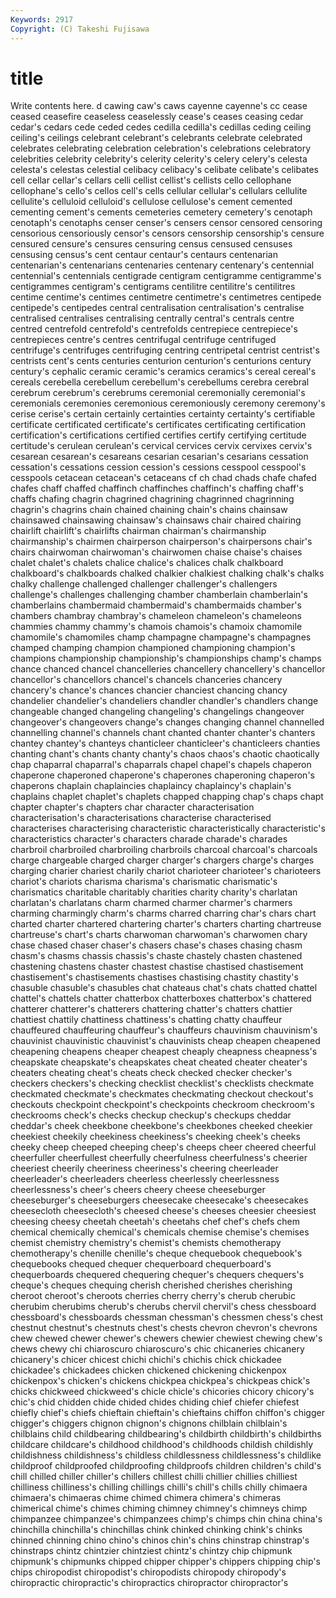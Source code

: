 ```yaml
---
Keywords: 2917 
Copyright: (C) Takeshi Fujisawa
---
```


# title

Write contents here.
d cawing caw's caws cayenne cayenne's cc
cease ceased ceasefire ceaseless ceaselessly cease's ceases ceasing cedar cedar's
cedars cede ceded cedes cedilla cedilla's cedillas ceding ceiling ceiling's
ceilings celebrant celebrant's celebrants celebrate celebrated celebrates celebrating celebration celebration's
celebrations celebratory celebrities celebrity celebrity's celerity celerity's celery celery's celesta
celesta's celestas celestial celibacy celibacy's celibate celibate's celibates cell cellar
cellar's cellars celli cellist cellist's cellists cello cellophane cellophane's cello's
cellos cell's cells cellular cellular's cellulars cellulite cellulite's celluloid celluloid's
cellulose cellulose's cement cemented cementing cement's cements cemeteries cemetery cemetery's
cenotaph cenotaph's cenotaphs censer censer's censers censor censored censoring censorious
censoriously censor's censors censorship censorship's censure censured censure's censures censuring
census censused censuses censusing census's cent centaur centaur's centaurs centenarian
centenarian's centenarians centenaries centenary centenary's centennial centennial's centennials centigrade centigram
centigramme centigramme's centigrammes centigram's centigrams centilitre centilitre's centilitres centime centime's
centimes centimetre centimetre's centimetres centipede centipede's centipedes central centralisation centralisation's
centralise centralised centralises centralising centrally central's centrals centre centred centrefold
centrefold's centrefolds centrepiece centrepiece's centrepieces centre's centres centrifugal centrifuge centrifuged
centrifuge's centrifuges centrifuging centring centripetal centrist centrist's centrists cent's cents
centuries centurion centurion's centurions century century's cephalic ceramic ceramic's ceramics
ceramics's cereal cereal's cereals cerebella cerebellum cerebellum's cerebellums cerebra cerebral
cerebrum cerebrum's cerebrums ceremonial ceremonially ceremonial's ceremonials ceremonies ceremonious ceremoniously
ceremony ceremony's cerise cerise's certain certainly certainties certainty certainty's certifiable
certificate certificated certificate's certificates certificating certification certification's certifications certified certifies
certify certifying certitude certitude's cerulean cerulean's cervical cervices cervix cervixes
cervix's cesarean cesarean's cesareans cesarian cesarian's cesarians cessation cessation's cessations
cession cession's cessions cesspool cesspool's cesspools cetacean cetacean's cetaceans cf
ch chad chads chafe chafed chafes chaff chaffed chaffinch chaffinches
chaffinch's chaffing chaff's chaffs chafing chagrin chagrined chagrining chagrinned chagrinning
chagrin's chagrins chain chained chaining chain's chains chainsaw chainsawed chainsawing
chainsaw's chainsaws chair chaired chairing chairlift chairlift's chairlifts chairman chairman's
chairmanship chairmanship's chairmen chairperson chairperson's chairpersons chair's chairs chairwoman chairwoman's
chairwomen chaise chaise's chaises chalet chalet's chalets chalice chalice's chalices
chalk chalkboard chalkboard's chalkboards chalked chalkier chalkiest chalking chalk's chalks
chalky challenge challenged challenger challenger's challengers challenge's challenges challenging chamber
chamberlain chamberlain's chamberlains chambermaid chambermaid's chambermaids chamber's chambers chambray chambray's
chameleon chameleon's chameleons chammies chammy chammy's chamois chamois's chamoix chamomile
chamomile's chamomiles champ champagne champagne's champagnes champed champing champion championed
championing champion's champions championship championship's championships champ's champs chance chanced
chancel chancelleries chancellery chancellery's chancellor chancellor's chancellors chancel's chancels chanceries
chancery chancery's chance's chances chancier chanciest chancing chancy chandelier chandelier's
chandeliers chandler chandler's chandlers change changeable changed changeling changeling's changelings
changeover changeover's changeovers change's changes changing channel channelled channelling channel's
channels chant chanted chanter chanter's chanters chantey chantey's chanteys chanticleer
chanticleer's chanticleers chanties chanting chant's chants chanty chanty's chaos chaos's
chaotic chaotically chap chaparral chaparral's chaparrals chapel chapel's chapels chaperon
chaperone chaperoned chaperone's chaperones chaperoning chaperon's chaperons chaplain chaplaincies chaplaincy
chaplaincy's chaplain's chaplains chaplet chaplet's chaplets chapped chapping chap's chaps
chapt chapter chapter's chapters char character characterisation characterisation's characterisations characterise
characterised characterises characterising characteristic characteristically characteristic's characteristics character's characters charade
charade's charades charbroil charbroiled charbroiling charbroils charcoal charcoal's charcoals charge
chargeable charged charger charger's chargers charge's charges charging charier chariest
charily chariot charioteer charioteer's charioteers chariot's chariots charisma charisma's charismatic
charismatic's charismatics charitable charitably charities charity charity's charlatan charlatan's charlatans
charm charmed charmer charmer's charmers charming charmingly charm's charms charred
charring char's chars chart charted charter chartered chartering charter's charters
charting chartreuse chartreuse's chart's charts charwoman charwoman's charwomen chary chase
chased chaser chaser's chasers chase's chases chasing chasm chasm's chasms
chassis chassis's chaste chastely chasten chastened chastening chastens chaster chastest
chastise chastised chastisement chastisement's chastisements chastises chastising chastity chastity's chasuble
chasuble's chasubles chat chateaus chat's chats chatted chattel chattel's chattels
chatter chatterbox chatterboxes chatterbox's chattered chatterer chatterer's chatterers chattering chatter's
chatters chattier chattiest chattily chattiness chattiness's chatting chatty chauffeur chauffeured
chauffeuring chauffeur's chauffeurs chauvinism chauvinism's chauvinist chauvinistic chauvinist's chauvinists cheap
cheapen cheapened cheapening cheapens cheaper cheapest cheaply cheapness cheapness's cheapskate
cheapskate's cheapskates cheat cheated cheater cheater's cheaters cheating cheat's cheats
check checked checker checker's checkers checkers's checking checklist checklist's checklists
checkmate checkmated checkmate's checkmates checkmating checkout checkout's checkouts checkpoint checkpoint's
checkpoints checkroom checkroom's checkrooms check's checks checkup checkup's checkups cheddar
cheddar's cheek cheekbone cheekbone's cheekbones cheeked cheekier cheekiest cheekily cheekiness
cheekiness's cheeking cheek's cheeks cheeky cheep cheeped cheeping cheep's cheeps
cheer cheered cheerful cheerfuller cheerfullest cheerfully cheerfulness cheerfulness's cheerier cheeriest
cheerily cheeriness cheeriness's cheering cheerleader cheerleader's cheerleaders cheerless cheerlessly cheerlessness
cheerlessness's cheer's cheers cheery cheese cheeseburger cheeseburger's cheeseburgers cheesecake cheesecake's
cheesecakes cheesecloth cheesecloth's cheesed cheese's cheeses cheesier cheesiest cheesing cheesy
cheetah cheetah's cheetahs chef chef's chefs chem chemical chemically chemical's
chemicals chemise chemise's chemises chemist chemistry chemistry's chemist's chemists chemotherapy
chemotherapy's chenille chenille's cheque chequebook chequebook's chequebooks chequed chequer chequerboard
chequerboard's chequerboards chequered chequering chequer's chequers chequers's cheque's cheques chequing
cherish cherished cherishes cherishing cheroot cheroot's cheroots cherries cherry cherry's
cherub cherubic cherubim cherubims cherub's cherubs chervil chervil's chess chessboard
chessboard's chessboards chessman chessman's chessmen chess's chest chestnut chestnut's chestnuts
chest's chests chevron chevron's chevrons chew chewed chewer chewer's chewers
chewier chewiest chewing chew's chews chewy chi chiaroscuro chiaroscuro's chic
chicaneries chicanery chicanery's chicer chicest chichi chichi's chichis chick chickadee
chickadee's chickadees chicken chickened chickening chickenpox chickenpox's chicken's chickens chickpea
chickpea's chickpeas chick's chicks chickweed chickweed's chicle chicle's chicories chicory
chicory's chic's chid chidden chide chided chides chiding chief chiefer
chiefest chiefly chief's chiefs chieftain chieftain's chieftains chiffon chiffon's chigger
chigger's chiggers chignon chignon's chignons chilblain chilblain's chilblains child childbearing
childbearing's childbirth childbirth's childbirths childcare childcare's childhood childhood's childhoods childish
childishly childishness childishness's childless childlessness childlessness's childlike childproof childproofed childproofing
childproofs children children's child's chill chilled chiller chiller's chillers chillest
chilli chillier chillies chilliest chilliness chilliness's chilling chillings chilli's chill's
chills chilly chimaera chimaera's chimaeras chime chimed chimera chimera's chimeras
chimerical chime's chimes chiming chimney chimney's chimneys chimp chimpanzee chimpanzee's
chimpanzees chimp's chimps chin china china's chinchilla chinchilla's chinchillas chink
chinked chinking chink's chinks chinned chinning chino chino's chinos chin's
chins chinstrap chinstrap's chinstraps chintz chintzier chintziest chintz's chintzy chip
chipmunk chipmunk's chipmunks chipped chipper chipper's chippers chipping chip's chips
chiropodist chiropodist's chiropodists chiropody chiropody's chiropractic chiropractic's chiropractics chiropractor chiropractor's
